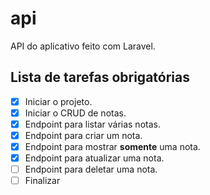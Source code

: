 # api

API do aplicativo feito com Laravel.

## Lista de tarefas obrigatórias

-   [x] Iniciar o projeto.
-   [x] Iniciar o CRUD de notas.
-   [x] Endpoint para listar várias notas.
-   [x] Endpoint para criar um nota.
-   [x] Endpoint para mostrar **somente** uma nota.
-   [x] Endpoint para atualizar uma nota.
-   [ ] Endpoint para deletar uma nota.
-   [ ] Finalizar
